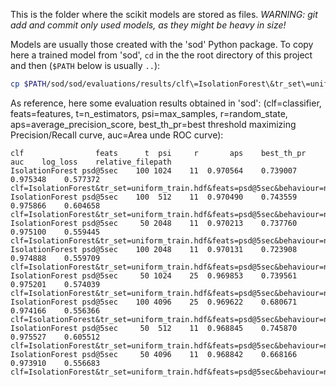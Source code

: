 This is the folder where the scikit models are stored as files. 
*WARNING: git add and commit only used models, as they might be heavy in size!*

Models are usually those created with the 'sod' Python package.
To copy here a trained model from 'sod', `cd` in the the root directory of
this project and then (`$PATH` below is usually `..`):

```bash
cp $PATH/sod/sod/evaluations/results/clf\=IsolationForest\&tr_set\=uniform_train.hdf\&feats\=psd\@5sec\&behaviour\=new\&contamination\=auto\&max_samples\=2048\&n_estimators\=50\&random_state\=11.sklmodel ./sdaas/core/models/
```

As reference, here some evaluation results obtained in 'sod':
(clf=classifier, feats=features, t=n_estimators, psi=max_samples,
r=random_state, aps=average_precision_score, best_th_pr=best threshold maximizing
Precision/Recall curve, auc=Area unde ROC curve):

```
clf				   feats	  t	 psi	 r	     aps	best_th_pr	     auc	log_loss	relative_filepath
IsolationForest	psd@5sec	100	1024	11	0.970564	0.739007	0.975348	0.577372	clf=IsolationForest&tr_set=uniform_train.hdf&feats=psd@5sec&behaviour=new&contamination=auto&max_samples=1024&n_estimators=100&random_state=11/uniform_test.hdf
IsolationForest	psd@5sec	100	 512	11	0.970490	0.743559	0.975866	0.604658	clf=IsolationForest&tr_set=uniform_train.hdf&feats=psd@5sec&behaviour=new&contamination=auto&max_samples=512&n_estimators=100&random_state=11/uniform_test.hdf
IsolationForest	psd@5sec	 50	2048	11	0.970213	0.737760	0.975100	0.559445	clf=IsolationForest&tr_set=uniform_train.hdf&feats=psd@5sec&behaviour=new&contamination=auto&max_samples=2048&n_estimators=50&random_state=11/uniform_test.hdf
IsolationForest	psd@5sec	100	2048	11	0.970131	0.723908	0.974888	0.559709	clf=IsolationForest&tr_set=uniform_train.hdf&feats=psd@5sec&behaviour=new&contamination=auto&max_samples=2048&n_estimators=100&random_state=11/uniform_test.hdf
IsolationForest	psd@5sec	 50	1024	25	0.969853	0.739561	0.975201	0.574039	clf=IsolationForest&tr_set=uniform_train.hdf&feats=psd@5sec&behaviour=new&contamination=auto&max_samples=1024&n_estimators=50&random_state=25/uniform_test.hdf
IsolationForest	psd@5sec	100	4096	25	0.969622	0.680671	0.974166	0.556366	clf=IsolationForest&tr_set=uniform_train.hdf&feats=psd@5sec&behaviour=new&contamination=auto&max_samples=4096&n_estimators=100&random_state=25/uniform_test.hdf
IsolationForest	psd@5sec	 50	 512	11	0.968845	0.745870	0.975527	0.605512	clf=IsolationForest&tr_set=uniform_train.hdf&feats=psd@5sec&behaviour=new&contamination=auto&max_samples=512&n_estimators=50&random_state=11/uniform_test.hdf
IsolationForest	psd@5sec	 50	4096	11	0.968842	0.668166	0.973910	0.556683	clf=IsolationForest&tr_set=uniform_train.hdf&feats=psd@5sec&behaviour=new&contamination=auto&max_samples=4096&n_estimators=50&random_state=11/uniform_test.hdf
```